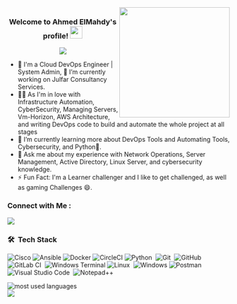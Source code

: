 
<img width="250" align="right" src="https://c.tenor.com/_DOBjnGspYAAAAAM/code-coding.gif">

<h3 align="center">
  Welcome to Ahmed ElMahdy's profile!
  <img src="https://media.giphy.com/media/hvRJCLFzcasrR4ia7z/giphy.gif" width="28">
</h3>

<!-- Typing SVG by DenverCoder1 - https://github.com/DenverCoder1/readme-typing-svg -->
<p align="center">
  <a href="https://github.com/DenverCoder1/readme-typing-svg"><img src="https://readme-typing-svg.herokuapp.com/?lines=DevOps%20Engineer|System%20Admin%20;Always%20learning%20new%20things&font=Fira%20Code&center=true&width=440&height=45&color=f75c7e&vCenter=true&size=22"></a>
</p> 

- 🏢 I'm a Cloud DevOps Engineer | System Admin, 🔭 I’m currently working on Julfar Consultancy Services.
- 👨‍💻 As I'm in love with Infrastructure Automation, CyberSecurity, Managing Servers, Vm-Horizon, AWS Architecture, and writing DevOps code to build and automate the whole project at all stages 
- 🌱 I’m currently learning more about DevOps Tools and Automating Tools, Cybersecurity, and Python🐍.
- 💬 Ask me about my experience with Network Operations, Server Management, Active Directory, Linux Server, and cybersecurity knowledge.
- ⚡ Fun Fact: I'm a Learner challenger and I like to get challenged, as well as gaming Challenges 😄.



### Connect with Me :

<a href="https://linkedin.com/in/ahmed-el-mahdy-007" target="_blank"><img src="https://img.shields.io/badge/-Ahmed%20Elmahdy-0077B5?style=for-the-badge&logo=Linkedin&logoColor=white"/></a>


### 🛠 &nbsp;Tech Stack
![Cisco](https://img.shields.io/badge/cisco-%23049fd9.svg?style=flat&logo=cisco&logoColor=black)
![Ansible](https://img.shields.io/badge/ansible-%231A1918.svg?style=flat&logo=ansible&logoColor=white)
![Docker](https://img.shields.io/badge/docker-%230db7ed.svg?style=flat&logo=docker&logoColor=white)
![CircleCI](https://img.shields.io/circleci/build/github/Ahmed%20Elmahdy/CloudFormation-Project2?logo=CircleCi&logoColor=rgb&label=CircleCi&link=https%3A%2F%2Fgithub.com%2Fciscosky%2FCloudFormation-Project2
)
![Python](https://img.shields.io/badge/-Python%20-05122A?style=flat&logo=python)&nbsp;
![Git](https://img.shields.io/badge/-Git-05122A?style=flat&logo=git)&nbsp;
![GitHub](https://img.shields.io/badge/-GitHub-05122A?style=flat&logo=github)&nbsp;
![GitLab CI](https://img.shields.io/badge/gitlab%20ci-%23181717.svg?style=flat&logo=gitlab&logoColor=white)&nbsp;
![Windows Terminal](https://img.shields.io/badge/Windows%20Terminal-%234D4D4D.svg?style=flat&logo=windows-terminal&logoColor=white)
![Linux](https://img.shields.io/badge/-Linux-FCC624?style=flat&logo=linux&logoColor=black)&nbsp;
![Windows](https://img.shields.io/badge/Windows-0078D6?style=flat&logo=windows&logoColor=white)
![Postman](https://img.shields.io/badge/Postman-FF6C37?style=flat&logo=postman&logoColor=white)
![Visual Studio Code](https://img.shields.io/badge/-Visual%20Studio%20Code-05122A?style=flat&logo=visual-studio-code&logoColor=007ACC)&nbsp;
![Notepad++](https://img.shields.io/badge/Notepad++-90E59A.svg?style=flat&logo=notepad%2b%2b&logoColor=black)









<img align="left" src="https://github-readme-stats.vercel.app/api/top-langs?username=ciscosky&show_icons=true&locale=en&layout=compact&theme=radical" alt="most used languages" />
<br>
<a href="https://komarev.com/ghpvc/?username=ciscosky&style=for-the-badge">
    <img src="https://komarev.com/ghpvc/?username=ciscosky&style=for-the-badge">
</a>
